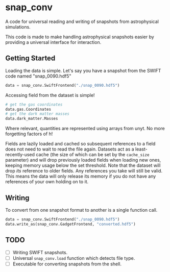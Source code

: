 # snap_conv
A code for universal reading and writing of snapshots from astrophysical simulations.

This code is made to make handling astrophysical snapshots easier by providing a universal interface for interaction.

## Getting Started
Loading the data is simple.
Let's say you have a snapshot from the SWIFT code named "snap_0090.hdf5"
```py
data = snap_conv.SwiftFrontend("./snap_0090.hdf5")
```
Accessing field from the dataset is simple!
```py
# get the gas coordinates
data.gas.Coordinates
# get the dark matter masses
data.dark_matter.Masses
```
Where relevant, quantities are represented using arrays from unyt.
No more forgetting factors of h!

Fields are lazily loaded and cached so subsequent references to a field does not need to wait to read the file again.
Datasets act as a least-recently-used cache (the size of which can be set by the `cache_size` parameter) and will drop previously loaded fields when loading new ones, keeping memory usage below the set threshold.
Note that the dataset will drop _its_ reference to older fields. Any references you take will still be valid.
This means the data will only release its memory if you do not have any references of your own holding on to it.

## Writing
To convert from one snapshot format to another is a single function call.
```py
data = snap_conv.SwiftFrontend("./snap_0090.hdf5")
data.write_as(snap_conv.GadgetFrontend, "converted.hdf5")
```

## TODO
- [ ] Writing SWIFT snapshots.
- [ ] Universal `snap_conv.load` function which detects file type.
- [ ] Executable for converting snapshots from the shell.
